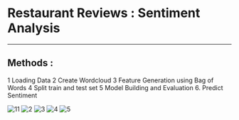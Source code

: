 # Restaurant Reviews : Sentiment Analysis
---------------------------------------------

## Methods :

1 Loading Data
2 Create Wordcloud
3 Feature Generation using Bag of Words
4 Split train and test set
5 Model Building and Evaluation
6. Predict Sentiment



![11](https://user-images.githubusercontent.com/108679625/201629607-89c19a5e-17fa-433f-9102-563f67a7d451.png)
![2](https://user-images.githubusercontent.com/108679625/201630500-744473f2-b0a9-4154-b0a6-7847be95e8ae.png)
![3](https://user-images.githubusercontent.com/108679625/201630929-30dda627-616b-40d9-a76a-2137459e6316.png)
![4](https://user-images.githubusercontent.com/108679625/201631257-5ee4c1f2-461b-420f-8e5e-3b9191de54fe.png)
![5](https://user-images.githubusercontent.com/108679625/201631789-bc46c196-5da8-44df-b9c9-16e1ca18f4dc.png)
